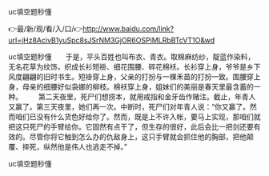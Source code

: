 uc填空题秒懂

👉最/新/观/看/入/口/👉http://www.baidu.com/link?url=jHz8AcivB1yuSpc8sJSrNM3GjOR6OSPiMLRbBTcVT1O&wd

uc填空题秒懂　　于是，平头百姓也叫布衣、青衣。取棉麻纺纱，靛蓝作染料，无名花草为纹饰，织成长衫短褂、细花围腰、碎花棉袄。长衫穿上身，爷爷是乡下风度翩翩的旧时书生。短褂穿上身，父亲的打扮与一棵禾苗的打扮一致。围腰穿上身，母亲的细腰好似袅娜的柳枝。棉袄穿上身，姐妹们的美丽是春天里最含蓄的一种。
　　第二天夜里，死尸们想捞本，就用戒指和金牙齿作赌注。截止，年青人又赢了。第三天夜里，她们再一次。中断时，死尸们对年青人说：“你又赢了。然而咱们已没有什么货色好给你了。然而，既是上不许入帐，要马上实现，那咱们就把这只死尸的手臂给你。它固然有点干了，但生存的很好，此后会比一把剑还要有效的。尽管你将它触到怎么办的仇敌身上，这只手臂就会抓住他的胸部，把他颠覆、摔死，纵然他是伟人也逃走不掉。”


uc填空题秒懂
